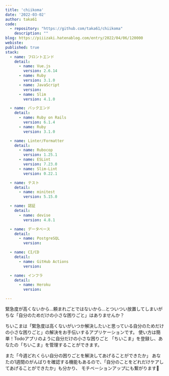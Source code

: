 ```yaml
---
title: 'chiikoma'
date: '2022-03-02'
author: taka61
code: 
  - repository: "https://github.com/taka61/chiikoma"
    description: ""
blog: https://piiizaki.hatenablog.com/entry/2022/04/06/120000
webiste: 
published: true
stack:
  - name: フロントエンド
    detail: 
      - name: Vue.js
        version: 2.6.14 
      - name: Ruby
        version: 3.1.0
      - name: JavaScript
        version: 
      - name: Slim
        version: 4.1.0

  - name: バックエンド
    detail:
      - name: Ruby on Rails
        version: 6.1.4
      - name: Ruby
        version: 3.1.0

  - name: Linter/Formatter
    detail: 
      - name: Rubocop
        version: 1.25.1
      - name: ESLint
        version: 7.23.0
      - name: Slim-Lint
        version: 0.22.1

  - name: テスト
    detail: 
      - name: minitest
        version: 5.15.0

  - name: 認証
    detail: 
      - name: devise
        version: 4.8.1

  - name: データベース
    detail:
      - name: PostgreSQL
        version: 

  - name: CI/CD
    detail:
      - name: GitHub Actions
        version: 

  - name: インフラ
    detail:
      - name: Heroku
        version: 

---
```


緊急度が高くないから…頼まれごとではないから…とついつい放置してしまいがちな「自分のためだけの小さな困りごと」はありませんか？

ちいこまは「緊急度は高くないがいつか解決したいと思っている自分のためだけの小さな困りごと」の解決をお手伝いするアプリケーションです。 使い方は簡単！Todoアプリのように自分だけの小さな困りごと 「ちいこま」を登録し、あなたの「ちいこま」を管理することができます。

また「今週どれくらい自分の困りごとを解決してあげることができたか」 あなたの1週間のがんばりを確認する機能もあるので、「自分のことをどれだけケアしてあげることができたか」も分かり、 モチベーションアップにも繋がります💪


